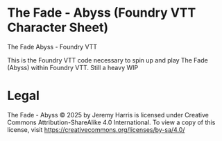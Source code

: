 # The Fade - Abyss (Foundry VTT Character Sheet)
The Fade Abyss - Foundry VTT

This is the Foundry VTT code necessary to spin up and play The Fade (Abyss) within Foundry VTT. Still a heavy WIP


# Legal
The Fade - Abyss © 2025 by Jeremy Harris is licensed under Creative Commons Attribution-ShareAlike 4.0 International. To view a copy of this license, visit https://creativecommons.org/licenses/by-sa/4.0/
